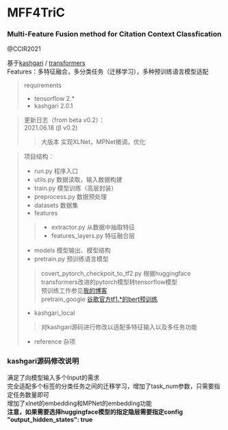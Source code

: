 # MFF4TriC
### Multi-Feature Fusion method for Citation Context Classfication
@CCIR2021

基于[kashgari](https://github.com/BrikerMan/Kashgari) /  [transformers](https://huggingface.co/transformers/)  
Features：多特征融合，多分类任务（迁移学习），多种预训练语言模型适配

> requirements  
>- tensorflow 2.*
>- kashgari 2.0.1

> 更新日志（from beta v0.2）：  
> 2021.06.18 (β v0.2)  
>> 大版本 实现XLNet，MPNet微调，优化

> 项目结构：  
>- run.py 程序入口
>- utils.py 数据读取，输入数据构建
>- train.py 模型训练（高层封装）
>- preprocess.py 数据预处理
>- datasets 数据集
>- features
>>- extractor.py 从数据中抽取特征
>>- features_layers.py 特征融合层
>- models 模型输出、模型结构
>- pretrain.py 预训练语言模型
>> covert_pytorch_checkpoit_to_tf2.py 根据huggingface transformers改进的pytorch模型转tensorflow模型  
>> 预训练工作参见[我的博客](http://hikki.top/2021/03/29/%e5%a6%82%e4%bd%95%e8%ae%ad%e7%bb%83%e4%b8%80%e4%b8%aa%e7%ae%80%e5%8d%95%e7%9a%84bert%e8%af%ad%e8%a8%80%e6%a8%a1%e5%9e%8b%ef%bc%88%e6%94%af%e6%8c%81pytorchtf1-tf2/)  
>> pretrain_google [谷歌官方tf1.*的bert预训练](https://github.com/google-research/bert)
>- kashgari_local
>>对kashgari源码进行修改以适配多特征输入以及多任务功能
>- reference 杂项

### kashgari源码修改说明  
满足了向模型输入多个Input的需求  
完全适配多个标签的分类任务之间的迁移学习，增加了task_num参数，只需要指定任务数量即可  
增加了xlnet的embedding和MPNet的embedding功能  
**注意，如果需要选择huggingface模型的指定隐层需要指定config  "output_hidden_states": true**  
